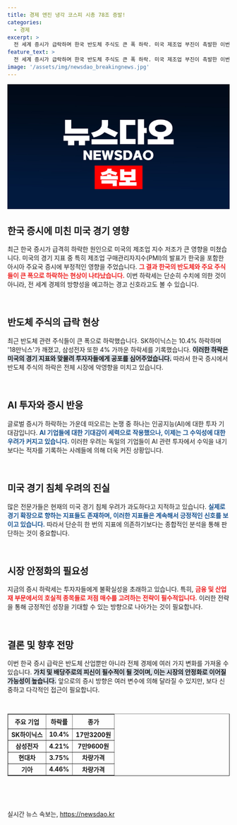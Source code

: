 ```yaml
---
title: 경제 엔진 냉각 코스피 시총 78조 증발!
categories:
  - 경제
excerpt: >
  전 세계 증시가 급락하며 한국 반도체 주식도 큰 폭 하락. 미국 제조업 부진이 촉발한 이번 패닉셀, AI에 대한 신뢰 흔들며 투매 심리 가중. 경기 방어주로의 전환이 필요하다는 분석이 쏟아지고 있다.
feature_text: >
  전 세계 증시가 급락하며 한국 반도체 주식도 큰 폭 하락. 미국 제조업 부진이 촉발한 이번 패닉셀, AI에 대한 신뢰 흔들며 투매 심리 가중. 경기 방어주로의 전환이 필요하다는 분석이 쏟아지고 있다.
image: '/assets/img/newsdao_breakingnews.jpg'
---
```


<p><img src="/assets/img/newsdao_breakingnews.jpg" alt="bookingtag 속보" /></p>

<h2 data-ke-size="size26">한국 증시에 미친 미국 경기 영향</h2>

<p data-ke-size="size16">최근 한국 증시가 급격히 하락한 원인으로 미국의 제조업 지수 저조가 큰 영향을 미쳤습니다. 미국의 경기 지표 중 특히 제조업 구매관리자지수(PMI)의 발표가 한국을 포함한 아시아 주요국 증시에 부정적인 영향을 주었습니다. <b><span style="color: #ee2323;">그 결과 한국의 반도체와 주요 주식들이 큰 폭으로 하락하는 현상이 나타났습니다.</span></b> 이번 하락세는 단순히 수치에 의한 것이 아니라, 전 세계 경제의 방향성을 예고하는 경고 신호라고도 볼 수 있습니다.</p>

<p data-ke-size="size16">&nbsp;</p>

<h2 data-ke-size="size26">반도체 주식의 급락 현상</h2>

<p data-ke-size="size16">최근 반도체 관련 주식들이 큰 폭으로 하락했습니다. SK하이닉스는 10.4% 하락하며 '18만닉스'가 깨졌고, 삼성전자 또한 4% 가까운 하락세를 기록했습니다. <b><span style="background-color: #21538527;">이러한 하락은 미국의 경기 지표와 맞물려 투자자들에게 공포를 심어주었습니다.</span></b> 따라서 한국 증시에서 반도체 주식의 하락은 전체 시장에 악영향을 미치고 있습니다.</p>

<p data-ke-size="size16">&nbsp;</p>

<h2 data-ke-size="size26">AI 투자와 증시 반응</h2>

<p data-ke-size="size16">글로벌 증시가 하락하는 가운데 떠오르는 논쟁 중 하나는 인공지능(AI)에 대한 투자 기대감입니다. <b><span style="color: #1a5490;">AI 기업들에 대한 기대감이 세력으로 작용했으나, 이제는 그 수익성에 대한 우려가 커지고 있습니다.</span></b> 이러한 우려는 독일의 기업들이 AI 관련 투자에서 수익을 내기보다는 적자를 기록하는 사례들에 의해 더욱 커진 상황입니다.</p>

<p data-ke-size="size16">&nbsp;</p>

<h2 data-ke-size="size26">미국 경기 침체 우려의 진실</h2>

<p data-ke-size="size16">많은 전문가들은 현재의 미국 경기 침체 우려가 과도하다고 지적하고 있습니다. <b><span style="color: #1a5490;">실제로 경기 확장으로 향하는 지표들도 존재하며, 이러한 지표들은 계속해서 긍정적인 신호를 보이고 있습니다.</span></b> 따라서 단순히 한 번의 지표에 의존하기보다는 종합적인 분석을 통해 판단하는 것이 중요합니다.</p>

<p data-ke-size="size16">&nbsp;</p>

<h2 data-ke-size="size26">시장 안정화의 필요성</h2>

<p data-ke-size="size16">지금의 증시 하락세는 투자자들에게 불확실성을 초래하고 있습니다. 특히, <b><span style="color: #ee2323;">금융 및 산업재 부문에서의 호실적 종목들로 저점 매수를 고려하는 전략이 필수적입니다.</span></b> 이러한 전략을 통해 긍정적인 성장을 기대할 수 있는 방향으로 나아가는 것이 필요합니다.</p>

<p data-ke-size="size16">&nbsp;</p>

<h2 data-ke-size="size26">결론 및 향후 전망</h2>

<p data-ke-size="size16">이번 한국 증시 급락은 반도체 산업뿐만 아니라 전체 경제에 여러 가지 변화를 가져올 수 있습니다. <b><span style="background-color: #21538527;">가치 및 배당주로의 피신이 필수적이 될 것이며, 이는 시장의 안정화로 이어질 가능성이 높습니다.</span></b> 앞으로의 증시 방향은 여러 변수에 의해 달라질 수 있지만, 보다 신중하고 다각적인 접근이 필요합니다.</p>

<p data-ke-size="size16">&nbsp;</p>

<table style="width: 100%; border-collapse: collapse;" border="1">
<tr>
    <th style="text-align: center; height: 25px;"><b>주요 기업</b></th>
    <th style="text-align: center; height: 25px;"><b>하락률</b></th>
    <th style="text-align: center; height: 25px;"><b>종가</b></th>
</tr>
<tr>
    <td style="text-align: center; height: 17px;"><b>SK하이닉스</b></td>
    <td style="text-align: center; height: 17px;"><b>10.4%</b></td>
    <td style="text-align: center; height: 17px;"><b>17만3200원</b></td>
</tr>
<tr>
    <td style="text-align: center; height: 17px;"><b>삼성전자</b></td>
    <td style="text-align: center; height: 17px;"><b>4.21%</b></td>
    <td style="text-align: center; height: 17px;"><b>7만9600원</b></td>
</tr>
<tr>
    <td style="text-align: center; height: 17px;"><b>현대차</b></td>
    <td style="text-align: center; height: 17px;"><b>3.75%</b></td>
    <td style="text-align: center; height: 17px;"><b>차량가격</b></td>
</tr>
<tr>
    <td style="text-align: center; height: 17px;"><b>기아</b></td>
    <td style="text-align: center; height: 17px;"><b>4.46%</b></td>
    <td style="text-align: center; height: 17px;"><b>차량가격</b></td>
</tr>
</table>

<p data-ke-size="size16">&nbsp;</p> 

<p><br></p>
실시간 뉴스 속보는, <a href="https://newsdao.kr" rel="dofollow">https://newsdao.kr</a>


